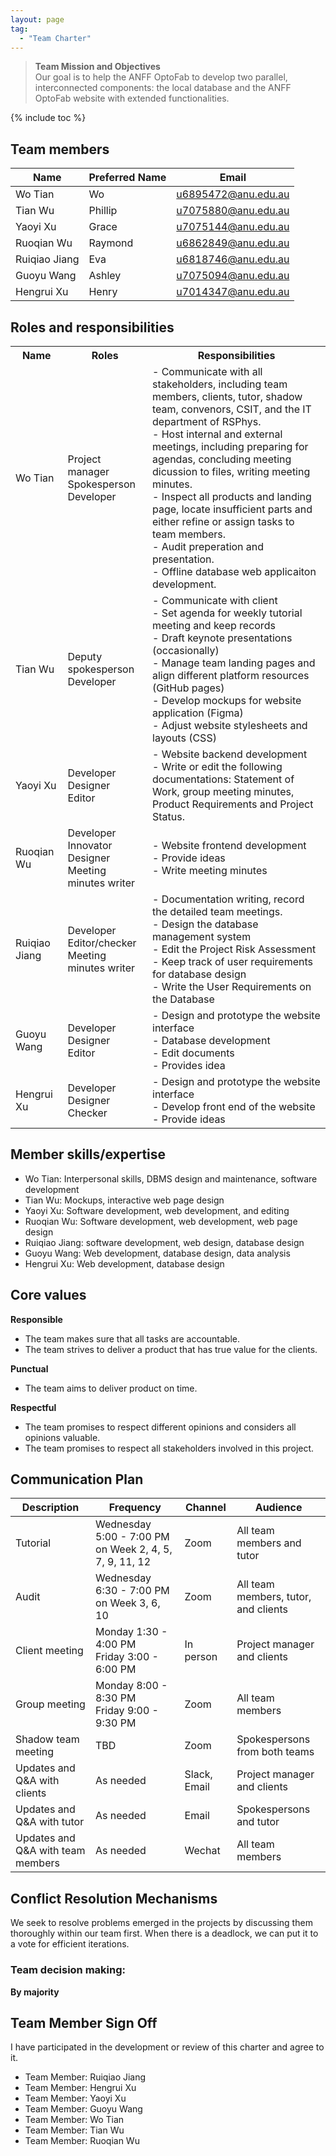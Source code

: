```yaml
---
layout: page
tag:
  - "Team Charter"
---
```


> **Team Mission and Objectives**<br>
> Our goal is to help the ANFF OptoFab to develop two parallel, interconnected components: the local database and the ANFF OptoFab website with extended functionalities.

{% include toc %}

## Team members

| Name          | Preferred Name | Email                 |
| ------------- | -------------- | --------------------- |
| Wo Tian       | Wo             | <u6895472@anu.edu.au> |
| Tian Wu       | Phillip        | <u7075880@anu.edu.au> |
| Yaoyi Xu      | Grace          | <u7075144@anu.edu.au> |
| Ruoqian Wu    | Raymond        | <u6862849@anu.edu.au> |
| Ruiqiao Jiang | Eva            | <u6818746@anu.edu.au> |
| Guoyu Wang    | Ashley         | <u7075094@anu.edu.au> |
| Hengrui Xu    | Henry          | <u7014347@anu.edu.au> |

## Roles and responsibilities

<table>
  <tr>
    <th>Name</th>
    <th>Roles</th>
    <th>Responsibilities</th>
  </tr>
  <tr>
    <td>Wo Tian</td>
    <td>Project manager<br>Spokesperson<br>Developer</td>
    <td>- Communicate with all stakeholders, including team members, clients, tutor, shadow team, convenors, CSIT, and the IT department of RSPhys. <br>- Host internal and external meetings, including preparing for agendas, concluding meeting dicussion to files, writing meeting minutes. <br>- Inspect all products and landing page, locate insufficient parts and either refine or assign tasks to team members. <br>- Audit preperation and presentation. <br>- Offline database web applicaiton development. </td>
  </tr>
  <tr>
    <td>Tian Wu</td>
    <td>Deputy spokesperson<br>Developer</td>
    <td>- Communicate with client<br>- Set agenda for weekly tutorial meeting and keep records <br>- Draft keynote presentations (occasionally)<br>- Manage team landing pages and align different platform resources (GitHub pages) <br>- Develop mockups for website application (Figma) <br> - Adjust website stylesheets and layouts (CSS)</td>
  </tr>
  <tr>
    <td>Yaoyi Xu</td>
    <td>Developer<br>Designer<br>Editor</td>
    <td>- Website backend development<br>- Write or edit the following documentations: Statement of Work, group meeting minutes, Product Requirements and Project Status.</td>
  </tr>
  <tr>
    <td>Ruoqian Wu</td>
    <td>Developer<br>Innovator<br>Designer<br>Meeting minutes writer</td>
    <td>- Website frontend development<br>- Provide ideas<br>- Write meeting minutes</td>
  </tr>
  <tr>
    <td>Ruiqiao Jiang</td>
    <td>Developer<br>Editor/checker<br>Meeting minutes writer</td>
    <td>- Documentation writing, record the detailed team meetings.<br>- Design the database management system  <br>- Edit the Project Risk Assessment <br>- Keep track of user requirements for database design<br>- Write the User Requirements on the Database</td>
  </tr>
  <tr>
    <td>Guoyu Wang</td>
    <td>Developer<br>Designer<br>Editor</td>
    <td>- Design and prototype the website interface <br> - Database development <br>- Edit documents <br> - Provides idea</td>
  </tr>
  <tr>
    <td>Hengrui Xu</td>
    <td>Developer<br>Designer<br>Checker</td>
    <td>- Design and prototype the website interface<br>- Develop front end of the website<br>- Provide ideas</td>
  </tr>
</table>

## Member skills/expertise

- Wo Tian: Interpersonal skills, DBMS design and maintenance, software development
- Tian Wu: Mockups, interactive web page design
- Yaoyi Xu: Software development, web development, and editing
- Ruoqian Wu: Software development, web development, web page design
- Ruiqiao Jiang: software development, web design, database design
- Guoyu Wang: Web development, database design, data analysis
- Hengrui Xu: Web development, database design

## Core values

<strong>Responsible</strong><br>
  - The team makes sure that all tasks are accountable.
  - The team strives to deliver a product that has true value for the clients.

<strong>Punctual</strong><br>
  - The team aims to deliver product on time.

<strong>Respectful</strong><br>
  - The team promises to respect different opinions and considers all opinions valuable.
  - The team promises to respect all stakeholders involved in this project.

## Communication Plan

| Description                       | Frequency                                              | Channel      | Audience                             |
| --------------------------------- | ------------------------------------------------------ | ------------ | ------------------------------------ |
| Tutorial                          | Wednesday 5:00 - 7:00 PM on Week 2, 4, 5, 7, 9, 11, 12 | Zoom         | All team members and tutor           |
| Audit                             | Wednesday 6:30 - 7:00 PM on Week 3, 6, 10              | Zoom         | All team members, tutor, and clients |
| Client meeting                    | Monday 1:30 - 4:00 PM <br> Friday 3:00 - 6:00 PM       | In person    | Project manager and clients          |
| Group meeting                     | Monday 8:00 - 8:30 PM <br> Friday 9:00 - 9:30 PM       | Zoom         | All team members                     |
| Shadow team meeting               | TBD                                                    | Zoom         | Spokespersons from both teams        |
| Updates and Q&A with clients      | As needed                                              | Slack, Email | Project manager and clients          |
| Updates and Q&A with tutor        | As needed                                              | Email        | Spokespersons and tutor              |
| Updates and Q&A with team members | As needed                                              | Wechat       | All team members                     |

## Conflict Resolution Mechanisms

We seek to resolve problems emerged in the projects by discussing them thoroughly within our team first. When there is a deadlock, we can put it to a vote for efficient iterations.

### Team decision making:

<strong>By majority</strong>

## Team Member Sign Off

I have participated in the development or review of this charter and agree to it.

- Team Member: Ruiqiao Jiang
- Team Member: Hengrui Xu
- Team Member: Yaoyi Xu
- Team Member: Guoyu Wang
- Team Member: Wo Tian
- Team Member: Tian Wu
- Team Member: Ruoqian Wu
